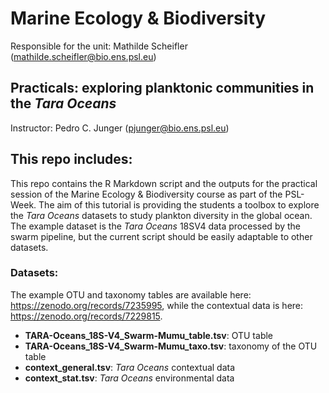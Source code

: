 # Marine Ecology & Biodiversity
Responsible for the unit: Mathilde Scheifler (mathilde.scheifler@bio.ens.psl.eu)

## Practicals: exploring planktonic communities in the *Tara Oceans*
Instructor: Pedro C. Junger (pjunger@bio.ens.psl.eu)

## This repo includes:
This repo contains the R Markdown script and the outputs for the practical session of the Marine Ecology & Biodiversity course as part of the PSL-Week. The aim of this tutorial is providing the students a toolbox to explore the *Tara Oceans* datasets to study plankton diversity in the global ocean. The example dataset is the *Tara Oceans* 18SV4 data processed by the swarm pipeline, but the current script should be easily adaptable to other datasets.

### Datasets:
The example OTU and taxonomy tables are available here: <https://zenodo.org/records/7235995>, while the contextual data is here: <https://zenodo.org/records/7229815>.

  * **TARA-Oceans_18S-V4_Swarm-Mumu_table.tsv**: OTU table
  * **TARA-Oceans_18S-V4_Swarm-Mumu_taxo.tsv**: taxonomy of the OTU table
  * **context_general.tsv**: *Tara Oceans* contextual data
  * **context_stat.tsv**: *Tara Oceans* environmental data
